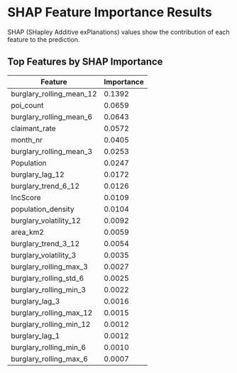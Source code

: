 # SHAP Feature Importance Results

SHAP (SHapley Additive exPlanations) values show the contribution of each feature to the prediction.

## Top Features by SHAP Importance

| Feature | Importance |
|---------|------------|
| burglary_rolling_mean_12 | 0.1392 |
| poi_count | 0.0659 |
| burglary_rolling_mean_6 | 0.0643 |
| claimant_rate | 0.0572 |
| month_nr | 0.0405 |
| burglary_rolling_mean_3 | 0.0253 |
| Population | 0.0247 |
| burglary_lag_12 | 0.0172 |
| burglary_trend_6_12 | 0.0126 |
| IncScore | 0.0109 |
| population_density | 0.0104 |
| burglary_volatility_12 | 0.0092 |
| area_km2 | 0.0059 |
| burglary_trend_3_12 | 0.0054 |
| burglary_volatility_3 | 0.0035 |
| burglary_rolling_max_3 | 0.0027 |
| burglary_rolling_std_6 | 0.0025 |
| burglary_rolling_min_3 | 0.0022 |
| burglary_lag_3 | 0.0016 |
| burglary_rolling_max_12 | 0.0015 |
| burglary_rolling_min_12 | 0.0012 |
| burglary_lag_1 | 0.0012 |
| burglary_rolling_min_6 | 0.0010 |
| burglary_rolling_max_6 | 0.0007 |
